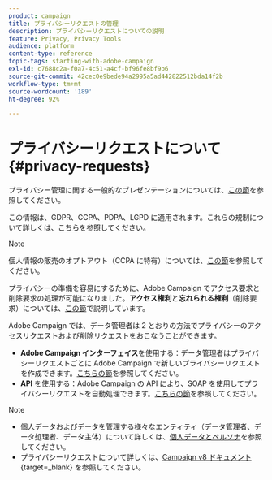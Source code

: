 ```yaml
---
product: campaign
title: プライバシーリクエストの管理
description: プライバシーリクエストについての説明
feature: Privacy, Privacy Tools
audience: platform
content-type: reference
topic-tags: starting-with-adobe-campaign
exl-id: c7688c2a-f0a7-4c51-a4cf-bf96fe8bf9b6
source-git-commit: 42cec0e9bede94a2995a5ad442822512bda14f2b
workflow-type: tm+mt
source-wordcount: '189'
ht-degree: 92%

---
```


# プライバシーリクエストについて {#privacy-requests}



プライバシー管理に関する一般的なプレゼンテーションについては、[この節](privacy-management.md)を参照してください。

この情報は、GDPR、CCPA、PDPA、LGPD に適用されます。これらの規制について詳しくは、[こちら](privacy-management.md#privacy-management-regulations)を参照してください。

>[!NOTE]
>
>個人情報の販売のオプトアウト（CCPA に特有）については、[この節](#sale-of-personal-information-ccpa)を参照してください。

<!--Installation procedures described in this document are applicable starting Campaign Classic 18.4 (build 8931+). If you are running on a previous version, refer to this [technote](https://helpx.adobe.com/campaign/kb/how-to-install-gdpr-package-on-legacy-versions.html).-->

プライバシーの準備を容易にするために、Adobe Campaign でアクセス要求と削除要求の処理が可能になりました。**アクセス権利**&#x200B;と&#x200B;**忘れられる権利**（削除要求）については、[この節](privacy-management.md#right-access-forgotten)で説明しています。

Adobe Campaign では、データ管理者は 2 とおりの方法でプライバシーのアクセスリクエストおよび削除リクエストをおこなうことができます。

* **Adobe Campaign インターフェイス**&#x200B;を使用する：データ管理者はプライバシーリクエストごとに Adobe Campaign で新しいプライバシーリクエストを作成できます。[こちらの節](privacy-requests-ui.md)を参照してください。
* **API** を使用する：Adobe Campaign の API により、SOAP を使用してプライバシーリクエストを自動処理できます。[こちらの節](privacy-requests-api.md)を参照してください。

>[!NOTE]
>
>* 個人データおよびデータを管理する様々なエンティティ（データ管理者、データ処理者、データ主体）について詳しくは、[個人データとペルソナ](privacy-and-recommendations.md#personal-data)を参照してください。
>* プライバシーリクエストについて詳しくは、[Campaign v8 ドキュメント ](https://experienceleague.adobe.com/en/docs/campaign/campaign-v8/privacy/privacy){target=_blank} を参照してください。

<!--
## Prerequisites {#prerequesites}

Adobe Campaign offers Data Controllers tools to create and process Privacy requests for data stored in Adobe Campaign. However, it is the Data Controller's responsibility to handle the relationship with the Data Subject (email, customer care or a web portal).

It is therefore your responsibility as a Data Controller to confirm the identity of the Data Subject making the request and to confirm that the data returned to the requester is about the Data Subject.

## Installing the Privacy package {#install-privacy-package}

In order to use this feature, you need to install the **[!UICONTROL Privacy Data Protection Regulation]** package via the **[!UICONTROL Tools]** > **[!UICONTROL Advanced]** > **[!UICONTROL Import package]** > **[!UICONTROL Adobe Campaign Package]** menu. For more information on how to install packages, refer to the [detailed documentation](../../installation/using/installing-campaign-standard-packages.md).

Two new folders, specific to Privacy, are created under **[!UICONTROL Administration]** > **[!UICONTROL Platform]**:

* **[!UICONTROL Privacy Requests]**: this is where you will create your Privacy requests and track their evolution.
* **[!UICONTROL Namespaces]**: this is where you will define the field that will be used to identify the Data Subject in the Adobe Campaign database.

![](assets/privacy-folders.png)

In **[!UICONTROL Administration]** > **[!UICONTROL Production]** > **[!UICONTROL Technical workflows]**, three technical workflows run every day to process Privacy requests.

![](assets/privacy-workflows.png)

* **[!UICONTROL Collect privacy requests]**: this workflow generates the recipient's data stored in Adobe Campaign and makes it available for download in the privacy request's screen.
* **[!UICONTROL Delete privacy requests data]**: this workflow deletes the recipient's data stored in Adobe Campaign.
* **[!UICONTROL Privacy request cleanup]**: this workflow erases the access request files that are older than 90 days.

In **[!UICONTROL Administration]** > **[!UICONTROL Access Management]** > **[!UICONTROL Named rights]**, the **[!UICONTROL Privacy Data Right]** named right has been added. This named right is required for Data Controllers in order for them to use privacy tools. This allows them to create new requests, track their evolution, use the API, etc.

![](assets/privacy-right.png)

## Namespaces {#namesspaces}

Before creating Privacy requests, you need to define the namespace you will use. This is the key that will be used to identify the Data Subject in the Adobe Campaign database.

Three namespaces are available out-of-the-box: email, phone and mobile phone. If you need a different namespace (a recipient custom field, for example), you can create a new one from **[!UICONTROL Administration]** > **[!UICONTROL Platform]** > **[!UICONTROL Namespaces]**.

>[!NOTE]
>
>For optimal performance, it is recommended to use out-of-the-box namespaces.
-->